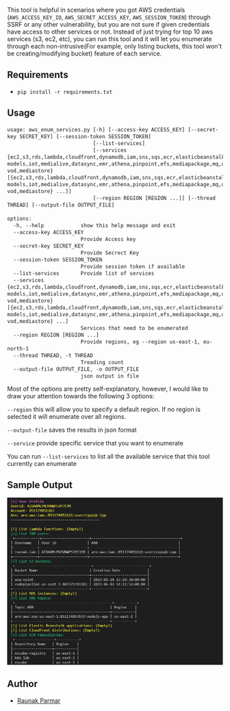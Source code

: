 This tool is helpful in scenarios where you got AWS credentials (`AWS_ACCESS_KEY_ID`, `AWS_SECRET_ACCESS_KEY`, `AWS_SESSION_TOKEN`) through SSRF or any other vulnerability, but you are not sure if given credentials have access to other services or not. Instead of just trying for top 10 aws services (s3, ec2, etc), you can run this tool and it will let you enumerate through each non-intrusive(For example, only listing buckets, this tool won't be creating/modifying bucket) feature of each service. 

## Requirements

* `pip install -r requirements.txt`

## Usage

~~~
usage: aws_enum_services.py [-h] [--access-key ACCESS_KEY] [--secret-key SECRET_KEY] [--session-token SESSION_TOKEN]
                            [--list-services]
                            [--services {ec2,s3,rds,lambda,cloudfront,dynamodb,iam,sns,sqs,ecr,elasticbeanstalk,route53,cloudwatch,codepipeline,sagemaker,secretsmanager,glue,stepfunctions,eks,cloudtrail,kinesis,redshift,elasticache,apigateway,cloudformation,appsync,ssm,elastictranscoder,datapipeline,mediaconvert,storagegateway,workspaces,cloud9,lex-models,iot,medialive,datasync,emr,athena,pinpoint,efs,mediapackage,mq,organizations,detective,opsworks,codecommit,appmesh,backup,mediapackage-vod,mediastore} [{ec2,s3,rds,lambda,cloudfront,dynamodb,iam,sns,sqs,ecr,elasticbeanstalk,route53,cloudwatch,codepipeline,sagemaker,secretsmanager,glue,stepfunctions,eks,cloudtrail,kinesis,redshift,elasticache,apigateway,cloudformation,appsync,ssm,elastictranscoder,datapipeline,mediaconvert,storagegateway,workspaces,cloud9,lex-models,iot,medialive,datasync,emr,athena,pinpoint,efs,mediapackage,mq,organizations,detective,opsworks,codecommit,appmesh,backup,mediapackage-vod,mediastore} ...]]
                            [--region REGION [REGION ...]] [--thread THREAD] [--output-file OUTPUT_FILE]

options:
  -h, --help            show this help message and exit
  --access-key ACCESS_KEY
                        Provide Access key
  --secret-key SECRET_KEY
                        Provide Secrect Key
  --session-token SESSION_TOKEN
                        Provide session token if available
  --list-services       Provide list of services
  --services {ec2,s3,rds,lambda,cloudfront,dynamodb,iam,sns,sqs,ecr,elasticbeanstalk,route53,cloudwatch,codepipeline,sagemaker,secretsmanager,glue,stepfunctions,eks,cloudtrail,kinesis,redshift,elasticache,apigateway,cloudformation,appsync,ssm,elastictranscoder,datapipeline,mediaconvert,storagegateway,workspaces,cloud9,lex-models,iot,medialive,datasync,emr,athena,pinpoint,efs,mediapackage,mq,organizations,detective,opsworks,codecommit,appmesh,backup,mediapackage-vod,mediastore} [{ec2,s3,rds,lambda,cloudfront,dynamodb,iam,sns,sqs,ecr,elasticbeanstalk,route53,cloudwatch,codepipeline,sagemaker,secretsmanager,glue,stepfunctions,eks,cloudtrail,kinesis,redshift,elasticache,apigateway,cloudformation,appsync,ssm,elastictranscoder,datapipeline,mediaconvert,storagegateway,workspaces,cloud9,lex-models,iot,medialive,datasync,emr,athena,pinpoint,efs,mediapackage,mq,organizations,detective,opsworks,codecommit,appmesh,backup,mediapackage-vod,mediastore} ...]
                        Services that need to be enumerated
  --region REGION [REGION ...]
                        Provide regions, eg --region us-east-1, eu-north-1
  --thread THREAD, -t THREAD
                        Treading count
  --output-file OUTPUT_FILE, -o OUTPUT_FILE
                        json output in file
~~~
  
Most of the options are pretty self-explanatory, however, I would like to draw your attention towards the following 3 options: 

`--region` this will allow you to specify a default region. If no region is selected it will enumerate over all regions. 
  
`--output-file` saves the results in json format
  
`--service` provide specific service that you want to enumerate 
  
You can run `--list-services` to list all the available service that this tool currently can enumerate

## Sample Output

![](/Sample_Output/aws_service_enum_sample_output.png)

## Author

* [Raunak Parmar](https://www.linkedin.com/in/trouble1raunak/)